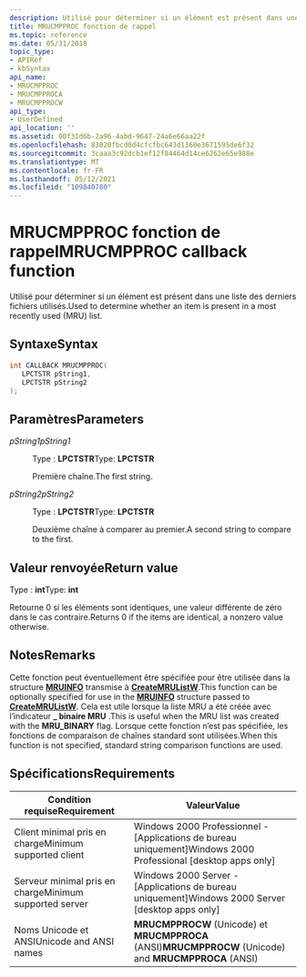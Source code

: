 ```yaml
---
description: Utilisé pour déterminer si un élément est présent dans une liste des derniers fichiers utilisés.
title: MRUCMPPROC fonction de rappel
ms.topic: reference
ms.date: 05/31/2018
topic_type:
- APIRef
- kbSyntax
api_name:
- MRUCMPPROC
- MRUCMPPROCA
- MRUCMPPROCW
api_type:
- UserDefined
api_location: ''
ms.assetid: 00f31d6b-2a96-4abd-9647-24a6e66aa22f
ms.openlocfilehash: 83020fbcd0d4cfcfbc643d1360e3671595de6f32
ms.sourcegitcommit: 3caaa3c92dcb1ef12f84464d14ce6262e65e988e
ms.translationtype: MT
ms.contentlocale: fr-FR
ms.lasthandoff: 05/12/2021
ms.locfileid: "109840780"
---
```

# <a name="mrucmpproc-callback-function"></a><span data-ttu-id="4fdf6-103">MRUCMPPROC fonction de rappel</span><span class="sxs-lookup"><span data-stu-id="4fdf6-103">MRUCMPPROC callback function</span></span>

<span data-ttu-id="4fdf6-104">Utilisé pour déterminer si un élément est présent dans une liste des derniers fichiers utilisés.</span><span class="sxs-lookup"><span data-stu-id="4fdf6-104">Used to determine whether an item is present in a most recently used (MRU) list.</span></span>

## <a name="syntax"></a><span data-ttu-id="4fdf6-105">Syntaxe</span><span class="sxs-lookup"><span data-stu-id="4fdf6-105">Syntax</span></span>


```C++
int CALLBACK MRUCMPPROC(
   LPCTSTR pString1,
   LPCTSTR pString2
);
```



## <a name="parameters"></a><span data-ttu-id="4fdf6-106">Paramètres</span><span class="sxs-lookup"><span data-stu-id="4fdf6-106">Parameters</span></span>

<dl> <dt>

<span data-ttu-id="4fdf6-107">*pString1*</span><span class="sxs-lookup"><span data-stu-id="4fdf6-107">*pString1*</span></span> 
</dt> <dd>

<span data-ttu-id="4fdf6-108">Type : **LPCTSTR**</span><span class="sxs-lookup"><span data-stu-id="4fdf6-108">Type: **LPCTSTR**</span></span>

<span data-ttu-id="4fdf6-109">Première chaîne.</span><span class="sxs-lookup"><span data-stu-id="4fdf6-109">The first string.</span></span>

</dd> <dt>

<span data-ttu-id="4fdf6-110">*pString2*</span><span class="sxs-lookup"><span data-stu-id="4fdf6-110">*pString2*</span></span> 
</dt> <dd>

<span data-ttu-id="4fdf6-111">Type : **LPCTSTR**</span><span class="sxs-lookup"><span data-stu-id="4fdf6-111">Type: **LPCTSTR**</span></span>

<span data-ttu-id="4fdf6-112">Deuxième chaîne à comparer au premier.</span><span class="sxs-lookup"><span data-stu-id="4fdf6-112">A second string to compare to the first.</span></span>

</dd> </dl>

## <a name="return-value"></a><span data-ttu-id="4fdf6-113">Valeur renvoyée</span><span class="sxs-lookup"><span data-stu-id="4fdf6-113">Return value</span></span>

<span data-ttu-id="4fdf6-114">Type : **int**</span><span class="sxs-lookup"><span data-stu-id="4fdf6-114">Type: **int**</span></span>

<span data-ttu-id="4fdf6-115">Retourne 0 si les éléments sont identiques, une valeur différente de zéro dans le cas contraire.</span><span class="sxs-lookup"><span data-stu-id="4fdf6-115">Returns 0 if the items are identical, a nonzero value otherwise.</span></span>

## <a name="remarks"></a><span data-ttu-id="4fdf6-116">Notes</span><span class="sxs-lookup"><span data-stu-id="4fdf6-116">Remarks</span></span>

<span data-ttu-id="4fdf6-117">Cette fonction peut éventuellement être spécifiée pour être utilisée dans la structure [**MRUINFO**](mruinfo.md) transmise à [**CreateMRUListW**](createmrulist.md).</span><span class="sxs-lookup"><span data-stu-id="4fdf6-117">This function can be optionally specified for use in the [**MRUINFO**](mruinfo.md) structure passed to [**CreateMRUListW**](createmrulist.md).</span></span> <span data-ttu-id="4fdf6-118">Cela est utile lorsque la liste MRU a été créée avec l’indicateur **\_ binaire MRU** .</span><span class="sxs-lookup"><span data-stu-id="4fdf6-118">This is useful when the MRU list was created with the **MRU\_BINARY** flag.</span></span> <span data-ttu-id="4fdf6-119">Lorsque cette fonction n’est pas spécifiée, les fonctions de comparaison de chaînes standard sont utilisées.</span><span class="sxs-lookup"><span data-stu-id="4fdf6-119">When this function is not specified, standard string comparison functions are used.</span></span>

## <a name="requirements"></a><span data-ttu-id="4fdf6-120">Spécifications</span><span class="sxs-lookup"><span data-stu-id="4fdf6-120">Requirements</span></span>



| <span data-ttu-id="4fdf6-121">Condition requise</span><span class="sxs-lookup"><span data-stu-id="4fdf6-121">Requirement</span></span> | <span data-ttu-id="4fdf6-122">Valeur</span><span class="sxs-lookup"><span data-stu-id="4fdf6-122">Value</span></span> |
|-------------------------------------|-----------------------------------------------------------------|
| <span data-ttu-id="4fdf6-123">Client minimal pris en charge</span><span class="sxs-lookup"><span data-stu-id="4fdf6-123">Minimum supported client</span></span><br/> | <span data-ttu-id="4fdf6-124">Windows 2000 Professionnel - \[Applications de bureau uniquement\]</span><span class="sxs-lookup"><span data-stu-id="4fdf6-124">Windows 2000 Professional \[desktop apps only\]</span></span><br/>      |
| <span data-ttu-id="4fdf6-125">Serveur minimal pris en charge</span><span class="sxs-lookup"><span data-stu-id="4fdf6-125">Minimum supported server</span></span><br/> | <span data-ttu-id="4fdf6-126">Windows 2000 Server - \[Applications de bureau uniquement\]</span><span class="sxs-lookup"><span data-stu-id="4fdf6-126">Windows 2000 Server \[desktop apps only\]</span></span><br/>            |
| <span data-ttu-id="4fdf6-127">Noms Unicode et ANSI</span><span class="sxs-lookup"><span data-stu-id="4fdf6-127">Unicode and ANSI names</span></span><br/>   | <span data-ttu-id="4fdf6-128">**MRUCMPPROCW** (Unicode) et **MRUCMPPROCA** (ANSI)</span><span class="sxs-lookup"><span data-stu-id="4fdf6-128">**MRUCMPPROCW** (Unicode) and **MRUCMPPROCA** (ANSI)</span></span><br/> |



 

 





